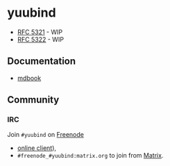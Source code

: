 # yuubind

- [RFC 5321](https://tools.ietf.org/html/rfc5321) - WIP
- [RFC 5322](https://tools.ietf.org/html/rfc5322) - WIP


## Documentation

- [mdbook](https://ekleog.github.io/yuubind/book)


## Community

### IRC 

Join `#yuubind` on [Freenode](https://freenode.net/)

- [online client](https://kiwiirc.com/nextclient/irc.freenode.net/#yuubind)),
- `#freenode_#yuubind:matrix.org` to join from [Matrix](https://matrix.org/).
